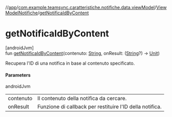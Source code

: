 //[app](../../../index.md)/[com.example.teamsync.caratteristiche.notifiche.data.viewModel](../index.md)/[ViewModelNotifiche](index.md)/[getNotificaIdByContent](get-notifica-id-by-content.md)

# getNotificaIdByContent

[androidJvm]\
fun [getNotificaIdByContent](get-notifica-id-by-content.md)(contenuto: [String](https://kotlinlang.org/api/latest/jvm/stdlib/kotlin/-string/index.html), onResult: ([String](https://kotlinlang.org/api/latest/jvm/stdlib/kotlin/-string/index.html)?) -&gt; [Unit](https://kotlinlang.org/api/latest/jvm/stdlib/kotlin/-unit/index.html))

Recupera l'ID di una notifica in base al contenuto specificato.

#### Parameters

androidJvm

| | |
|---|---|
| contenuto | Il contenuto della notifica da cercare. |
| onResult | Funzione di callback per restituire l'ID della notifica. |
